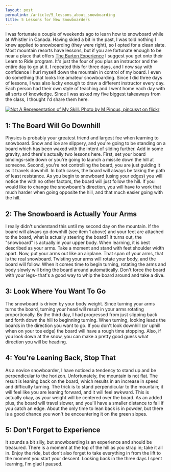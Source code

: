 ```yaml
---
layout: post
permalink: /article/5_lessons_about_snowboarding
title: 5 Lessons for New Snowboarders
---
```


I was fortunate a couple of weekends ago to learn how to snowboard while at Whistler in Canada. Having skied a bit in the past, I was told nothing I knew applied to snowboarding (they were right), so I opted for a clean slate. Most mountain resorts have lessons, but if you are fortunate enough to be near a place that offers [The Burton Experience](http://www.burton.com/on/demandware.store/Sites-Burton_US-Site/default/ExperienceSnowboarding-Start) I suggest you get onto their Learn to Ride program. It's just the four of you plus an instructor and the entire day to go at it. I repeated this for three days, and I now say with confidence I hurl myself down the mountain in control of my board. I even do something that looks like amateur snowboarding. Since I did three days of lessons, I was also lucky enough to draw a different instructor every day. Each person had their own style of teaching and I went home each day with all sorts of knowledge. Since I was asked my five biggest takeaways from the class, I thought I'd share them here.

[![Not A Representation of My Skill. Photo by M Pincus, pincusvt on flickr](https://lh6.googleusercontent.com/-_W45f0t7t5E/T16MtTbj5yI/AAAAAAAABR8/VoXSXwfhrbY/s200/snowboarding.jpeg)](http://www.flickr.com/photos/21641019@N05/2266019916/in/gallery-44473352@N05-72157622699393999/ "Not A Representation of My Skill. Photo by M Pincus, pincusvt on flickr")

1: The Board Will Go Downhill
---
Physics is probably your greatest friend and largest foe when learning to snowboard. Snow and ice are slippery, and you're going to be standing on a board which has been waxed with the intent of sliding further. Add in some gravity, and there's actually two lessons here. First, set your board bindings-side down or you're going to launch a missile down the hill at someone. Second, you're not controlling the board, you are just guiding it as it travels downhill. In both cases, the board will always be taking the path of least resistance. As you begin to snowboard (using your edges) you will notice the with no other factors, the board will just follow the hill. If you would like to change the snowboard's direction, you will have to work that much harder when going opposite the hill, and that much easier going with the hill.

2: The Snowboard is Actually Your Arms
---
I really didn't understand this until my second day on the mountain. If the board will always go downhill (see item 1 above) and your feet are attached to the board, what is actually steering the board? It turns out, the "snowboard" is actually in your upper body. When learning, it is best described as your arms. Take a moment and stand with feet shoulder width apart. Now, put your arms out like an airplane. That span of your arms, that is the real snowboard. Twisting your arms will rotate your body, and the board will follow. When it comes time to begin turning, rotating the arms and body slowly will bring the board around automatically. Don't force the board with your legs- that's a good way to whip the board around and take a dive.

3: Look Where You Want To Go
---
The snowboard is driven by your body weight. Since turning your arms turns the board, turning your head will result in your arms rotating proportionally. By the third day, I had progressed from just slipping back and forth down the hill to beginning turning. When turning, looking leads the boards in the direction you want to go. If you don't look downhill (or uphill when on your toe edge) the board will have a rough time stopping. Also, if you look down at the snow, you can make a pretty good guess what direction you will be heading.

4: You're Leaning Back, Stop That
---
As a novice snowboarder, I have noticed a tendency to stand up and be perpendicular to the horizon. Unfortunately, the mountain is not flat. The result is leaning back on the board, which results in an increase in speed and difficulty turning. The trick is to stand perpendicular to the mountain; it will feel like you are leaning forward, and it will feel awkward. This is actually okay, as your weight will be centered over the board. As an added plus, the board will travel slower, and you'll have a smaller distance to fall if you catch an edge. About the only time to lean back is in powder, but there is a good chance you won't be encountering it on the green slopes. 

5: Don't Forget to Experience
---
It sounds a bit silly, but snowboarding is an experience and should be treasured. There is a moment at the top of the hill as you strap in; take it all in. Enjoy the ride, but don't also forget to take everything in from the lift to the moment you start your descent. Looking back in the three days I spent learning, I'm glad I paused.
